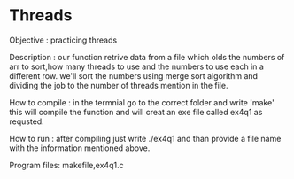 # Threads
Objective : practicing threads 

Description : our function retrive data from a file which olds the numbers of arr to sort,how many threads to use and the numbers to use each in a different row.
we'll sort the numbers using merge sort algorithm and dividing the job to the number of threads mention in the file.

How to compile : in the termnial go to the correct folder and write 'make' this will compile the function and will creat an exe file called ex4q1 as requsted.

How to run : after compiling just write ./ex4q1 and than provide a file name with the information mentioned above.

Program files: makefile,ex4q1.c
